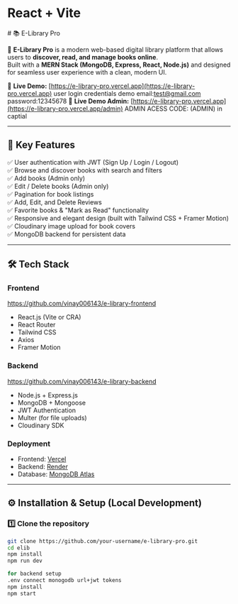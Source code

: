 # React + Vite
 
 # 📚 E-Library Pro

🚀 **E-Library Pro** is a modern web-based digital library platform that allows users to **discover, read, and manage books online**.  
Built with a **MERN Stack (MongoDB, Express, React, Node.js)** and designed for seamless user experience with a clean, modern UI.

🔗 **Live Demo:** [https://e-library-pro.vercel.app](https://e-library-pro.vercel.app)
user login credentials demo
email:test@gmail.com
password:12345678
🔗 **Live Demo Admin:** [https://e-library-pro.vercel.app](https://e-library-pro.vercel.app/admin)
ADMIN ACESS CODE: (ADMIN) in captial 


---

## 🧠 Key Features

✅ User authentication with JWT (Sign Up / Login / Logout)  
✅ Browse and discover books with search and filters  
✅ Add books (Admin only)  
✅ Edit / Delete books (Admin only)  
✅ Pagination for book listings  
✅ Add, Edit, and Delete Reviews  
✅ Favorite books & "Mark as Read" functionality  
✅ Responsive and elegant design (built with Tailwind CSS + Framer Motion)  
✅ Cloudinary image upload for book covers  
✅ MongoDB backend for persistent data  

---

## 🛠️ Tech Stack

### **Frontend**
https://github.com/vinay006143/e-library-frontend
- React.js (Vite or CRA)
- React Router
- Tailwind CSS
- Axios
- Framer Motion

### **Backend**
https://github.com/vinay006143/e-library-backend
- Node.js + Express.js
- MongoDB + Mongoose
- JWT Authentication
- Multer (for file uploads)
- Cloudinary SDK

### **Deployment**
- Frontend: [Vercel](https://vercel.com)
- Backend: [Render](https://render.com)
- Database: [MongoDB Atlas](https://www.mongodb.com/atlas)

---

## ⚙️ Installation & Setup (Local Development)

### 1️⃣ Clone the repository
```bash
git clone https://github.com/your-username/e-library-pro.git
cd elib
npm install
npm run dev

for backend setup
.env connect monogodb url+jwt tokens
npm install
npm start
